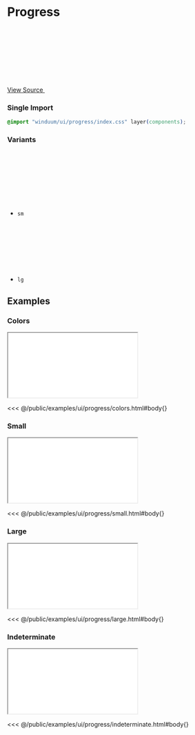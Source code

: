 # Progress

<a href="https://github.com/winduum/winduum/blob/main/src/ui/progress/default.css" target="_blank" rel="noreferrer" class="winduum-gh-link">View Source <svg><use href="#icon-gh" /></svg></a>

### Single Import

```css
@import "winduum/ui/progress/index.css" layer(components);
```

### Variants

* `sm` <a href="https://github.com/winduum/winduum/blob/main/src/ui/progress/sm.css" target="_blank" rel="noreferrer" class="winduum-gh-link"><svg><use href="#icon-gh" /></svg></a>
* `lg` <a href="https://github.com/winduum/winduum/blob/main/src/ui/progress/lg.css" target="_blank" rel="noreferrer" class="winduum-gh-link"><svg><use href="#icon-gh" /></svg></a>

## Examples

### Colors

<iframe onload="this.style.visibility = 'visible';" src="/examples/ui/progress/colors.html"></iframe>

<<< @/public/examples/ui/progress/colors.html#body{}

### Small

<iframe onload="this.style.visibility = 'visible';" src="/examples/ui/progress/small.html"></iframe>

<<< @/public/examples/ui/progress/small.html#body{}

### Large

<iframe onload="this.style.visibility = 'visible';" src="/examples/ui/progress/large.html"></iframe>

<<< @/public/examples/ui/progress/large.html#body{}

### Indeterminate

<iframe onload="this.style.visibility = 'visible';" src="/examples/ui/progress/indeterminate.html"></iframe>

<<< @/public/examples/ui/progress/indeterminate.html#body{}
